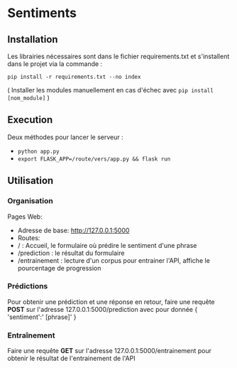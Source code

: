 # Sentiments

## Installation
Les librairies nécessaires sont dans le fichier requirements.txt et s'installent dans le projet via la commande :

`pip install -r requirements.txt --no index`

( Installer les modules manuellement en cas d'échec avec `pip install [nom_module]` ) 

## Execution
Deux méthodes pour lancer le serveur :
 - `python app.py`
 - `export FLASK_APP=/route/vers/app.py && flask run`
 
## Utilisation

### Organisation

Pages Web: 
- Adresse de base: http://127.0.0.1:5000
- Routes: 
 - / : Accueil, le formulaire où prédire le sentiment d'une phrase
 - /prediction : le résultat du formulaire
 - /entrainement : lecture d'un corpus pour entrainer l'API, affiche le pourcentage de progression 

### Prédictions
Pour obtenir une prédiction et une réponse en retour, faire une requête **POST** sur l'adresse 127.0.0.1:5000/prediction avec pour donnée { 'sentiment':' [phrase]' } 

### Entraînement
Faire une requête **GET** sur l'adresse 127.0.0.1:5000/entrainement pour obtenir le résultat de l'entrainement de l'API




